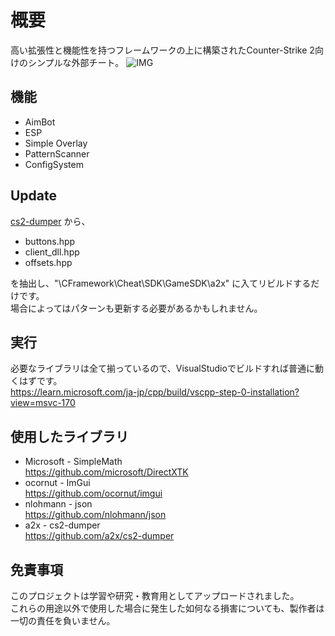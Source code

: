# 概要
高い拡張性と機能性を持つフレームワークの上に構築されたCounter-Strike 2向けのシンプルな外部チート。
![IMG](CS2_External.png)

## 機能
* AimBot
* ESP
* Simple Overlay
* PatternScanner
* ConfigSystem

## Update
[cs2-dumper](https://github.com/a2x/cs2-dumper) から、  

* buttons.hpp  
* client_dll.hpp  
* offsets.hpp  

を抽出し、"\CFramework\Cheat\SDK\GameSDK\a2x" に入てリビルドするだけです。  
場合によってはパターンも更新する必要があるかもしれません。

## 実行
必要なライブラリは全て揃っているので、VisualStudioでビルドすれば普通に動くはずです。  
https://learn.microsoft.com/ja-jp/cpp/build/vscpp-step-0-installation?view=msvc-170

## 使用したライブラリ
* Microsoft - SimpleMath  
https://github.com/microsoft/DirectXTK  
* ocornut - ImGui  
https://github.com/ocornut/imgui
* nlohmann - json  
https://github.com/nlohmann/json  
* a2x - cs2-dumper  
https://github.com/a2x/cs2-dumper

## 免責事項
このプロジェクトは学習や研究・教育用としてアップロードされました。  
これらの用途以外で使用した場合に発生した如何なる損害についても、製作者は一切の責任を負いません。